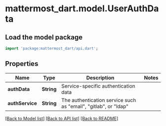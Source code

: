 # mattermost_dart.model.UserAuthData

## Load the model package
```dart
import 'package:mattermost_dart/api.dart';
```

## Properties
Name | Type | Description | Notes
------------ | ------------- | ------------- | -------------
**authData** | **String** | Service-specific authentication data | 
**authService** | **String** | The authentication service such as \"email\", \"gitlab\", or \"ldap\" | 

[[Back to Model list]](../README.md#documentation-for-models) [[Back to API list]](../README.md#documentation-for-api-endpoints) [[Back to README]](../README.md)



